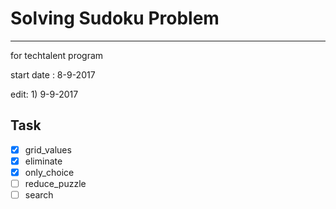 # Solving Sudoku Problem
<hr/>
 for techtalent program  

 start date : 8-9-2017  
 
 edit: 1) 9-9-2017  

## Task  
  - [x] grid_values
  - [x] eliminate
  - [x] only_choice
  - [ ] reduce_puzzle
  - [ ] search